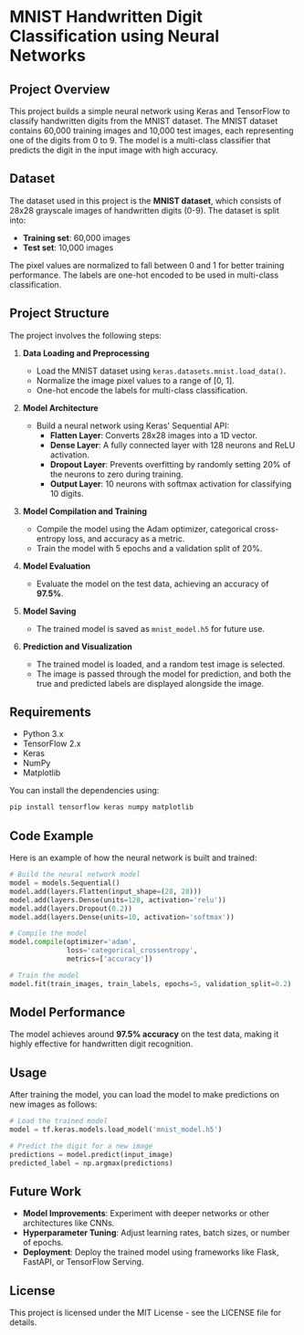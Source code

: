 # MNIST Handwritten Digit Classification using Neural Networks

## Project Overview

This project builds a simple neural network using Keras and TensorFlow to classify handwritten digits from the MNIST dataset. The MNIST dataset contains 60,000 training images and 10,000 test images, each representing one of the digits from 0 to 9. The model is a multi-class classifier that predicts the digit in the input image with high accuracy.

## Dataset

The dataset used in this project is the **MNIST dataset**, which consists of 28x28 grayscale images of handwritten digits (0-9). The dataset is split into:
- **Training set**: 60,000 images
- **Test set**: 10,000 images

The pixel values are normalized to fall between 0 and 1 for better training performance. The labels are one-hot encoded to be used in multi-class classification.

## Project Structure

The project involves the following steps:

1. **Data Loading and Preprocessing**
   - Load the MNIST dataset using `keras.datasets.mnist.load_data()`.
   - Normalize the image pixel values to a range of [0, 1].
   - One-hot encode the labels for multi-class classification.

2. **Model Architecture**
   - Build a neural network using Keras' Sequential API:
     - **Flatten Layer**: Converts 28x28 images into a 1D vector.
     - **Dense Layer**: A fully connected layer with 128 neurons and ReLU activation.
     - **Dropout Layer**: Prevents overfitting by randomly setting 20% of the neurons to zero during training.
     - **Output Layer**: 10 neurons with softmax activation for classifying 10 digits.

3. **Model Compilation and Training**
   - Compile the model using the Adam optimizer, categorical cross-entropy loss, and accuracy as a metric.
   - Train the model with 5 epochs and a validation split of 20%.

4. **Model Evaluation**
   - Evaluate the model on the test data, achieving an accuracy of **97.5%**.

5. **Model Saving**
   - The trained model is saved as `mnist_model.h5` for future use.

6. **Prediction and Visualization**
   - The trained model is loaded, and a random test image is selected.
   - The image is passed through the model for prediction, and both the true and predicted labels are displayed alongside the image.

## Requirements

- Python 3.x
- TensorFlow 2.x
- Keras
- NumPy
- Matplotlib

You can install the dependencies using:
```bash
pip install tensorflow keras numpy matplotlib
```

## Code Example

Here is an example of how the neural network is built and trained:

```python
# Build the neural network model
model = models.Sequential()
model.add(layers.Flatten(input_shape=(28, 28)))
model.add(layers.Dense(units=128, activation='relu'))
model.add(layers.Dropout(0.2))
model.add(layers.Dense(units=10, activation='softmax'))

# Compile the model
model.compile(optimizer='adam',
              loss='categorical_crossentropy',
              metrics=['accuracy'])

# Train the model
model.fit(train_images, train_labels, epochs=5, validation_split=0.2)
```

## Model Performance

The model achieves around **97.5% accuracy** on the test data, making it highly effective for handwritten digit recognition.

## Usage

After training the model, you can load the model to make predictions on new images as follows:

```python
# Load the trained model
model = tf.keras.models.load_model('mnist_model.h5')

# Predict the digit for a new image
predictions = model.predict(input_image)
predicted_label = np.argmax(predictions)
```

## Future Work

- **Model Improvements**: Experiment with deeper networks or other architectures like CNNs.
- **Hyperparameter Tuning**: Adjust learning rates, batch sizes, or number of epochs.
- **Deployment**: Deploy the trained model using frameworks like Flask, FastAPI, or TensorFlow Serving.

## License

This project is licensed under the MIT License - see the LICENSE file for details.
